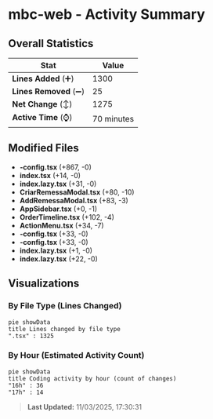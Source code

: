 # mbc-web - Activity Summary 

## Overall Statistics

| Stat                   | Value                                                             |
| ---------------------- | ----------------------------------------------------------------- |
| **Lines Added** (➕)   | 1300                                          |
| **Lines Removed** (➖) | 25                                        |
| **Net Change** (↕)    | 1275                |
| **Active Time** (⌚)   | 70 minutes |


## Modified Files
- **-config.tsx** (+867, -0)
- **index.tsx** (+14, -0)
- **index.lazy.tsx** (+31, -0)
- **CriarRemessaModal.tsx** (+80, -10)
- **AddRemessaModal.tsx** (+83, -3)
- **AppSidebar.tsx** (+0, -1)
- **OrderTimeline.tsx** (+102, -4)
- **ActionMenu.tsx** (+34, -7)
- **-config.tsx** (+33, -0)
- **-config.tsx** (+33, -0)
- **index.lazy.tsx** (+1, -0)
- **index.lazy.tsx** (+22, -0)

## Visualizations

### By File Type (Lines Changed)

```mermaid
pie showData
title Lines changed by file type
".tsx" : 1325
```

### By Hour (Estimated Activity Count)

```mermaid
pie showData
title Coding activity by hour (count of changes)
"16h" : 36
"17h" : 14
```


> **Last Updated:** 11/03/2025, 17:30:31
